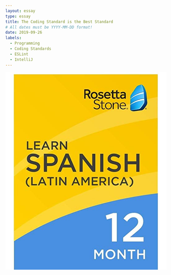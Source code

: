 ```yaml
---
layout: essay
type: essay
title: The Coding Standard is the Best Standard
# All dates must be YYYY-MM-DD format!
date: 2019-09-26
labels:
  - Programming
  - Coding Standards
  - ESLint
  - IntelliJ
---
```


<img class="ui medium left floated image" src="../images/rosetta.jpg">

